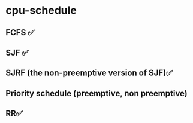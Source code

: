# cpu-schedule 
## FCFS ✅
## SJF  ✅
## SJRF (the non-preemptive version of SJF)✅
## Priority schedule (preemptive, non preemptive)
## RR✅

